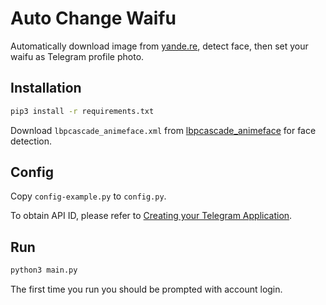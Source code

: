 Auto Change Waifu
===
Automatically download image from [yande.re](https://yande.re/), detect face, then set your waifu as Telegram profile photo.

## Installation
```bash
pip3 install -r requirements.txt
```
Download `lbpcascade_animeface.xml` from [lbpcascade_animeface](https://github.com/nagadomi/lbpcascade_animeface) for face detection.

## Config
Copy `config-example.py` to `config.py`.

To obtain API ID, please refer to [Creating your Telegram Application](https://core.telegram.org/api/obtaining_api_id).

## Run
```bash
python3 main.py
```
The first time you run you should be prompted with account login.
